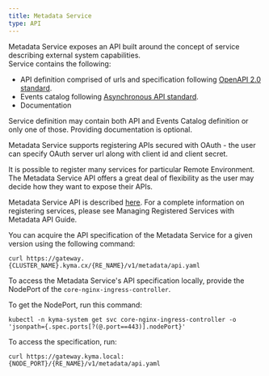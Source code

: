 ```yaml
---
title: Metadata Service
type: API
---
```


Metadata Service exposes an API built around the concept of service describing external system capabilities.    
Service contains the following:
- API definition comprised of urls and specification following [OpenAPI 2.0 standard](https://github.com/OAI/OpenAPI-Specification/blob/master/versions/2.0.md).
- Events catalog following [Asynchronous API standard](https://github.com/asyncapi/asyncapi/blob/develop/schema/asyncapi.json).
- Documentation

Service definition may contain both API and Events Catalog definition or only one of those. Providing documentation is optional.  

Metadata Service supports registering APIs secured with OAuth - the user can specify OAuth server url along with client id and client secret.

It is possible to register many services for particular Remote Environment. The Metadata Service API offers a great deal of flexibility as the user may decide how they want to expose their APIs.      

Metadata Service API is described [here](https://github.com/kyma-project/kyma/blob/master/docs/application-connector/docs/assets/metadataapi.yaml).
For a complete information on registering services, please see Managing Registered Services with Metadata API Guide.

You can acquire the API specification of the Metadata Service for a given version using the following command:
```
curl https://gateway.{CLUSTER_NAME}.kyma.cx/{RE_NAME}/v1/metadata/api.yaml
```

To access the Metadata Service's API specification locally, provide the NodePort of the `core-nginx-ingress-controller`.

To get the NodePort, run this command:

```
kubectl -n kyma-system get svc core-nginx-ingress-controller -o 'jsonpath={.spec.ports[?(@.port==443)].nodePort}'
```

To access the specification, run:

```
curl https://gateway.kyma.local:{NODE_PORT}/{RE_NAME}/v1/metadata/api.yaml
```
